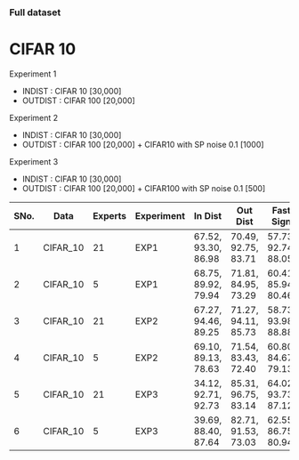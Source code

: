 ### Full dataset

# CIFAR 10

Experiment 1
- INDIST : CIFAR 10 [30,000]
- OUTDIST : CIFAR 100 [20,000]

Experiment 2
- INDIST : CIFAR 10 [30,000]
- OUTDIST : CIFAR 100 [20,000] + CIFAR10 with SP noise 0.1 [1000]

Experiment 3
- INDIST : CIFAR 10 [30,000]
- OUTDIST : CIFAR 100 [20,000] + CIFAR100 with SP noise 0.1 [500]


SNo.| Data | Experts | Experiment | In Dist | Out Dist | Fast Sign | LBFGS | Deep Fool | Unsup |  Test FS | Test Usup |Log |
--- | --- | --- | --- | --- | --- | --- | --- | --- | --- | --- | --- | --- | 
1 | CIFAR_10 | 21 | EXP1 | 67.52, 93.30, 86.98| 70.49, 92.75, 83.71| 57.73, 92.74, 88.05| 33.27, 88.75, 90.51 | 46.81, 90.97, 87.45 | 73.47, 94.31, 85.26 | 57.92, 92.78, 87.95| 74.73, 94.65, 85.13 | [full_exp1_cifar10_21](https://github.com/krishnakalyan3/Scripts/blob/master/adversarial/log/full_exp1_cifar_21.txt)
2 | CIFAR_10 | 5 | EXP1 | 68.75, 89.92, 79.94 | 71.81, 84.95, 73.29 | 60.41, 85.94, 80.46| 40.21, 82.83, 83.56 | 53.51, 84.45, 79.82 | 79.89, 87.37, 72.57 | 60.87, 86.54, 80.59 | 80.18, 87.44, 72.46 |  [full_exp1_cifar10_5](https://github.com/krishnakalyan3/Scripts/blob/master/adversarial/log/full_exp1_cifar_5.txt)
3 | CIFAR_10 | 21 | EXP2 | 67.27, 94.46, 89.25| 71.27, 94.11, 85.73| 58.73, 93.98, 88.88| 33.55, 90.45, 91.86 | 46.79, 92.32, 88.87 | 75.40, 95.31, 85.92 | 59.11, 94.00, 89.51 | 76.05, 95.44, 86.50 | [full_exp2_cifar10_21](https://github.com/krishnakalyan3/Scripts/blob/master/adversarial/log/full_exp2_cifar_21.txt)
4 | CIFAR_10 | 5 | EXP2 | 69.10, 89.13, 78.63| 71.54, 83.43, 72.40| 60.80, 84.67, 79.13| 39.50, 81.97, 83.29| 54.58, 83.18, 79.36 | 80.70, 84.90, 71.55 | 61.39, 85.03, 79.41 | 80.21, 85.29, 71.18 | [full_exp2_cifar10_5](https://github.com/krishnakalyan3/Scripts/blob/master/adversarial/log/full_exp2_cifar_5.txt)
5 | CIFAR_10 | 21 | EXP3 | 34.12, 92.71, 92.73 | 85.31, 96.75, 83.14| 64.02, 93.73, 87.12| 38.14, 90.07, 89.84| 53.10, 92.0, 86.60 | 79.90, 95.34, 85.13 | 63.91, 93.61, 87.17 | 79.84, 95.29, 84.99| [full_exp3_cifar10_21](https://github.com/krishnakalyan3/Scripts/blob/master/adversarial/log/exp3_cifar21_v1.txt)
6 | CIFAR_10 | 5 | EXP3 | 39.69, 88.40, 87.64 | 82.71, 91.53, 73.03| 62.55, 86.75, 80.94| 40.73, 83.60, 84.18| 56.65, 85.20, 80.60 | 81.93, 87.89, 73.44 | 63.09, 87.21, 80.95 | 81.76, 88.02, 73.60| [full_exp3_cifar10_5](https://github.com/krishnakalyan3/Scripts/blob/master/adversarial/log/exp3_cifar5_v1.txt)



